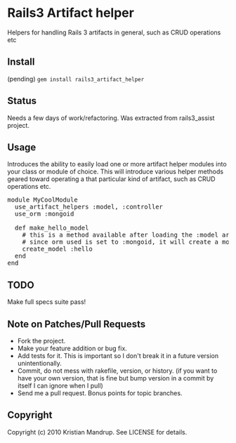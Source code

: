 # Rails3 Artifact helper

Helpers for handling Rails 3 artifacts in general, such as CRUD operations etc

## Install

(pending)
<code>gem install rails3_artifact_helper</code>

## Status

Needs a few days of work/refactoring. Was extracted from rails3_assist project.

## Usage

Introduces the ability to easily load one or more artifact helper modules into your class or module of choice.
This will introduce various helper methods geared toward operating a that particular kind of artifact, such as CRUD operations etc.

<pre>
module MyCoolModule  
  use_artifact_helpers :model, :controller
  use_orm :mongoid
  
  def make_hello_model  
    # this is a method available after loading the :model artifact helper
    # since orm used is set to :mongoid, it will create a mongoid model file
    create_model :hello 
  end
end
</pre>

## TODO

Make full specs suite pass!

## Note on Patches/Pull Requests
 
* Fork the project.
* Make your feature addition or bug fix.
* Add tests for it. This is important so I don't break it in a
  future version unintentionally.
* Commit, do not mess with rakefile, version, or history.
  (if you want to have your own version, that is fine but bump version in a commit by itself I can ignore when I pull)
* Send me a pull request. Bonus points for topic branches.

## Copyright

Copyright (c) 2010 Kristian Mandrup. See LICENSE for details.
